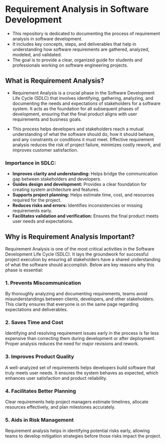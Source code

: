 # Requirement Analysis in Software Development

- This repository is dedicated to documenting the process of requirement analysis in software development. 
- It includes key concepts, steps, and deliverables that help in understanding how software requirements are gathered, analyzed, modeled, and validated. 
- The goal is to provide a clear, organized guide for students and professionals working on software engineering projects.

## What is Requirement Analysis?

- Requirement Analysis is a crucial phase in the Software Development Life Cycle (SDLC) that involves identifying, gathering, analyzing, and documenting the needs and expectations of stakeholders for a software system. It acts as the foundation for all subsequent phases of development, ensuring that the final product aligns with user requirements and business goals.

- This process helps developers and stakeholders reach a mutual understanding of what the software should do, how it should behave, and any constraints or conditions it must meet. Effective requirement analysis reduces the risk of project failure, minimizes costly rework, and improves customer satisfaction.

### Importance in SDLC:
- **Improves clarity and understanding:** Helps bridge the communication gap between stakeholders and developers.
- **Guides design and development:** Provides a clear foundation for creating system architecture and features.
- **Supports project planning:** Helps estimate time, cost, and resources required for the project.
- **Reduces risks and errors:** Identifies inconsistencies or missing requirements early.
- **Facilitates validation and verification:** Ensures the final product meets user needs and expectations.

## Why is Requirement Analysis Important?

Requirement Analysis is one of the most critical activities in the Software Development Life Cycle (SDLC). It lays the groundwork for successful project execution by ensuring all stakeholders have a shared understanding of what the software should accomplish. Below are key reasons why this phase is essential:

### 1. Prevents Miscommunication
By thoroughly analyzing and documenting requirements, teams avoid misunderstandings between clients, developers, and other stakeholders. This clarity ensures that everyone is on the same page regarding expectations and deliverables.

### 2. Saves Time and Cost
Identifying and resolving requirement issues early in the process is far less expensive than correcting them during development or after deployment. Proper analysis reduces the need for major revisions and rework.

### 3. Improves Product Quality
A well-analyzed set of requirements helps developers build software that truly meets user needs. It ensures the system behaves as expected, which enhances user satisfaction and product reliability.

### 4. Facilitates Better Planning
Clear requirements help project managers estimate timelines, allocate resources effectively, and plan milestones accurately.

### 5. Aids in Risk Management
Requirement analysis helps in identifying potential risks early, allowing teams to develop mitigation strategies before those risks impact the project.

